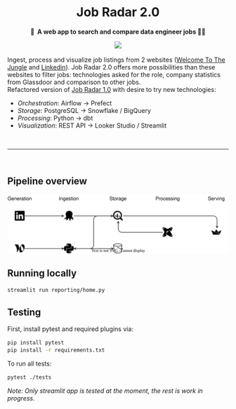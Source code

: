 <h1 align="center">
    Job Radar 2.0
</h1>

<p align="center">
    <strong>🎯&nbsp; A web app to search and compare data engineer jobs 👷‍♀️</strong>
</p>

<p align="center">
    <a href="https://job-radar.streamlit.app/"><img src="https://static.streamlit.io/badges/streamlit_badge_black_white.svg"></a>
</p>


Ingest, process and visualize job listings from 2 websites ([Welcome To The Jungle](https://www.welcometothejungle.com/) 
and [Linkedin](https://www.linkedin.com/jobs/)). Job Radar 2.0 offers more possibilities than these websites to filter jobs: 
technologies asked for the role, company statistics from Glassdoor and comparison to other jobs.  
Refactored version of [Job Radar 1.0](https://github.com/FelitaD/job-radar-1.0) with desire to try new technologies:
- _Orchestration_: Airflow &rarr; Prefect
- _Storage_: PostgreSQL &rarr; Snowflake / BigQuery
- _Processing_: Python &rarr; dbt
- _Visualization_: REST API &rarr; Looker Studio / Streamlit

<br>

---

<br>

## Pipeline overview

<p align="center">
    <img src="docs/job-radar-2.svg" width=600>
</p>

## Running locally

```bash
streamlit run reporting/home.py
```

## Testing

First, install pytest and required plugins via:

```bash
pip install pytest
pip install -r requirements.txt
```

To run all tests: 

```bash
pytest ./tests
```

_Note: Only streamlit app is tested at the moment, the rest is work in progress._ 





